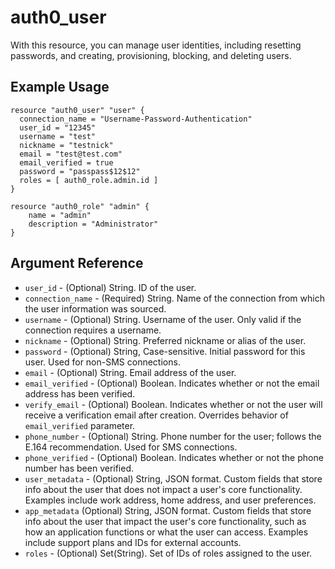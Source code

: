 # auth0_user

With this resource, you can manage user identities, including resetting passwords, and creating, provisioning, blocking, and deleting users.

## Example Usage

```hcl
resource "auth0_user" "user" {
  connection_name = "Username-Password-Authentication"
  user_id = "12345"
  username = "test"
  nickname = "testnick"
  email = "test@test.com"
  email_verified = true
  password = "passpass$12$12"
  roles = [ auth0_role.admin.id ]
}

resource "auth0_role" "admin" {
	name = "admin"
	description = "Administrator"
}
```

## Argument Reference

* `user_id` - (Optional) String. ID of the user.
* `connection_name` - (Required) String. Name of the connection from which the user information was sourced.
* `username` - (Optional) String. Username of the user. Only valid if the connection requires a username.
* `nickname` - (Optional) String. Preferred nickname or alias of the user.
* `password` - (Optional) String, Case-sensitive. Initial password for this user. Used for non-SMS connections.
* `email` - (Optional) String. Email address of the user.
* `email_verified` - (Optional) Boolean. Indicates whether or not the email address has been verified.
* `verify_email` - (Optional) Boolean. Indicates whether or not the user will receive a verification email after creation. Overrides behavior of `email_verified` parameter.
* `phone_number` - (Optional) String. Phone number for the user; follows the E.164 recommendation. Used for SMS connections. 
* `phone_verified` - (Optional) Boolean. Indicates whether or not the phone number has been verified.
* `user_metadata` - (Optional) String, JSON format. Custom fields that store info about the user that does not impact a user's core functionality. Examples include work address, home address, and user preferences.
* `app_metadata` (Optional) String, JSON format. Custom fields that store info about the user that impact the user's core functionality, such as how an application functions or what the user can access. Examples include support plans and IDs for external accounts.
* `roles` - (Optional) Set(String). Set of IDs of roles assigned to the user.
